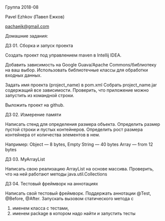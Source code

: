 Группа 2018-08

Pavel Ezhkov (Павел Ежков)

pachaejk@gmail.com

Домашние задания:

ДЗ 01. Сборка и запуск проекта

Создать проект под управлением maven в Intellij IDEA. 

Добавить зависимость на Google Guava/Apache Commons/библиотеку на ваш выбор.
Использовать библиотечные классы для обработки входных данных.

Задать имя проекта (project_name) в pom.xml 
Собрать project_name.jar содержащий все зависимости.
Проверить, что приложение можно запустить из командной строки.

Выложить проект на github.

ДЗ 02. Измерение памяти

Написать стенд для определения размера объекта. Определить размер пустой строки и пустых контейнеров. Определить рост размера контейнера от количества элементов в нем.


Например:
Object — 8 bytes,
Empty String — 40 bytes
Array — from 12 bytes

ДЗ 03. MyArrayList

Написать свою реализацию ArrayList на основе массива. Проверить, что на ней работают методы java.util.Collections

ДЗ 04. Тестовый фреймворк на аннотациях

Написать свой тестовый фреймворк. Поддержать аннотации @Test, @Before, @After. 
Запускать вызовом статического метода с 
1. именем класса с тестами, 
2. именем package в котором надо найти и запустить тесты

